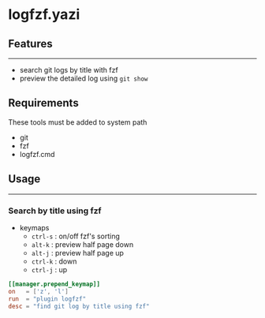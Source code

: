 # logfzf.yazi

## Features
---

- search git logs by title with fzf
- preview the detailed log using `git show`


## Requirements

These tools must be added to system path
- git
- fzf
- logfzf.cmd

## Usage
---

### Search by title using fzf

- keymaps
	- `ctrl-s` : on/off fzf's sorting
	- `alt-k` : preview half page down
	- `alt-j` : preview half page up
	- `ctrl-k` : down
	- `ctrl-j` : up

```toml
[[manager.prepend_keymap]]
on   = ['z', 'l']
run  = "plugin logfzf"
desc = "find git log by title using fzf"
```

